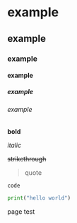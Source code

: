 # example

## example

### example

#### example

##### example

###### example

**bold**

*italic*

~~strikethrough~~

> quote

`code`

```python
print("hello world")
```

page test
